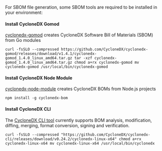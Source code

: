For SBOM file generation, some SBOM tools are required to be installed in your environment:

#### Install CycloneDX Gomod
[cyclonedx-gomod](https://github.com/CycloneDX/cyclonedx-gomod) creates CycloneDX Software Bill of Materials (SBOM) from Go modules

`
curl -fsSLO --compressed https://github.com/CycloneDX/cyclonedx-gomod/releases/download/v1.4.1/cyclonedx-gomod_1.4.0_linux_amd64.tar.gz
tar -xzf cyclonedx-gomod_1.4.0_linux_amd64.tar.gz
chmod a+rx cyclonedx-gomod
mv cyclonedx-gomod /usr/local/bin/cyclonedx-gomod
`

#### Install CycloneDX Node Module
[cyclonedx-node-module](https://github.com/eoftedal/cyclonedx-node-module) creates CycloneDX BOMs from Node.js projects

`npm install -g cyclonedx-bom`

#### Install CycloneDX CLI
The [CycloneDX CLI tool](https://github.com/CycloneDX/cyclonedx-cli) currently supports BOM analysis, modification, diffing, merging, format conversion, signing and verification.

`
curl -fsSLO --compressed "https://github.com/CycloneDX/cyclonedx-cli/releases/download/v0.24.2/cyclonedx-linux-x64"
chmod a+rx cyclonedx-linux-x64
mv cyclonedx-linux-x64 /usr/local/bin/cyclonedx
`


